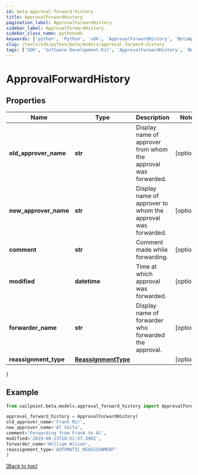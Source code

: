 ```yaml
---
id: beta-approval-forward-history
title: ApprovalForwardHistory
pagination_label: ApprovalForwardHistory
sidebar_label: ApprovalForwardHistory
sidebar_class_name: pythonsdk
keywords: ['python', 'Python', 'sdk', 'ApprovalForwardHistory', 'BetaApprovalForwardHistory'] 
slug: /tools/sdk/python/beta/models/approval-forward-history
tags: ['SDK', 'Software Development Kit', 'ApprovalForwardHistory', 'BetaApprovalForwardHistory']
---
```


# ApprovalForwardHistory


## Properties

Name | Type | Description | Notes
------------ | ------------- | ------------- | -------------
**old_approver_name** | **str** | Display name of approver from whom the approval was forwarded. | [optional] 
**new_approver_name** | **str** | Display name of approver to whom the approval was forwarded. | [optional] 
**comment** | **str** | Comment made while forwarding. | [optional] 
**modified** | **datetime** | Time at which approval was forwarded. | [optional] 
**forwarder_name** | **str** | Display name of forwarder who forwarded the approval. | [optional] 
**reassignment_type** | [**ReassignmentType**](reassignment-type) |  | [optional] 
}

## Example

```python
from sailpoint.beta.models.approval_forward_history import ApprovalForwardHistory

approval_forward_history = ApprovalForwardHistory(
old_approver_name='Frank Mir',
new_approver_name='Al Volta',
comment='Forwarding from Frank to Al',
modified='2019-08-23T18:52:57.398Z',
forwarder_name='William Wilson',
reassignment_type='AUTOMATIC_REASSIGNMENT'
)

```
[[Back to top]](#) 

